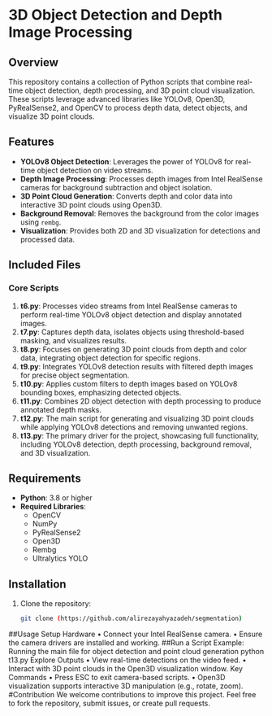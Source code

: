 # 3D Object Detection and Depth Image Processing

## Overview
This repository contains a collection of Python scripts that combine real-time object detection, depth processing, and 3D point cloud visualization. These scripts leverage advanced libraries like YOLOv8, Open3D, PyRealSense2, and OpenCV to process depth data, detect objects, and visualize 3D point clouds.

## Features
- **YOLOv8 Object Detection**: Leverages the power of YOLOv8 for real-time object detection on video streams.
- **Depth Image Processing**: Processes depth images from Intel RealSense cameras for background subtraction and object isolation.
- **3D Point Cloud Generation**: Converts depth and color data into interactive 3D point clouds using Open3D.
- **Background Removal**: Removes the background from the color images using `rembg`.
- **Visualization**: Provides both 2D and 3D visualization for detections and processed data.

## Included Files
### Core Scripts
1. **t6.py**: Processes video streams from Intel RealSense cameras to perform real-time YOLOv8 object detection and display annotated images.
2. **t7.py**: Captures depth data, isolates objects using threshold-based masking, and visualizes results.
3. **t8.py**: Focuses on generating 3D point clouds from depth and color data, integrating object detection for specific regions.
4. **t9.py**: Integrates YOLOv8 detection results with filtered depth images for precise object segmentation.
5. **t10.py**: Applies custom filters to depth images based on YOLOv8 bounding boxes, emphasizing detected objects.
6. **t11.py**: Combines 2D object detection with depth processing to produce annotated depth masks.
7. **t12.py**: The main script for generating and visualizing 3D point clouds while applying YOLOv8 detections and removing unwanted regions.
8. **t13.py**: The primary driver for the project, showcasing full functionality, including YOLOv8 detection, depth processing, background removal, and 3D visualization.

## Requirements
- **Python**: 3.8 or higher
- **Required Libraries**:
  - OpenCV
  - NumPy
  - PyRealSense2
  - Open3D
  - Rembg
  - Ultralytics YOLO

## Installation
1. Clone the repository:
   ```bash
   git clone (https://github.com/alirezayahyazadeh/segmentation)
   
##Usage
Setup Hardware
•	Connect your Intel RealSense camera.
•	Ensure the camera drivers are installed and working.
##Run a Script
Example: Running the main file for object detection and point cloud generation
python t13.py
Explore Outputs
•	View real-time detections on the video feed.
•	Interact with 3D point clouds in the Open3D visualization window.
Key Commands
•	Press ESC to exit camera-based scripts.
•	Open3D visualization supports interactive 3D manipulation (e.g., rotate, zoom).
#Contribution
We welcome contributions to improve this project. Feel free to fork the repository, submit issues, or create pull requests.
 

